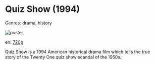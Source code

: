 # Quiz Show (1994)

Genres: drama, history

![poster](http://image.tmdb.org/t/p/w500/yoGJo1h3Hl2exXPVcG9UXWDENtX.jpg)

en:
  [720p](magnet:?xt=urn:btih:901c9a91a53035ed459332ae6eafaaae716a216b&dn=Quiz+Show+%281994%29+720p+BrRip+x264+-+YIFY&tr=udp%3A%2F%2Ftracker.openbittorrent.com%3A80%2Fannounce&tr=udp%3A%2F%2Fglotorrents.pw%3A6969%2Fannounce&tr=udp%3A%2F%2Ftracker.openbittorrent.com%3A80%2Fannounce&tr=udp%3A%2F%2Ftracker.opentrackr.org%3A1337%2Fannounce&tr=udp%3A%2F%2Fzer0day.to%3A1337%2Fannounce&tr=udp%3A%2F%2Ftracker.coppersurfer.tk%3A6969%2Fannounce)
  


Quiz Show is a 1994 American historical drama film which tells the true story of the Twenty One quiz show scandal of the 1950s.